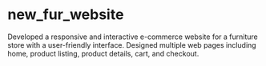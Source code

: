 # new_fur_website
Developed a responsive and interactive e-commerce website for a furniture store with a user-friendly interface.  Designed multiple web pages including home, product listing, product details, cart, and checkout.
